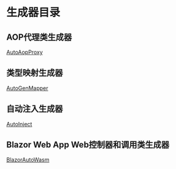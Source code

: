 # 生成器目录

## AOP代理类生成器

[AutoAopProxy](./src/AutoAopProxyGenerator/readme.md)

## 类型映射生成器

[AutoGenMapper](./src/AutoGenMapperGenerator/readme.md)

## 自动注入生成器

[AutoInject](./src/AutoInjectGenerator/readme.md)

## Blazor Web App Web控制器和调用类生成器

[BlazorAutoWasm](./src/AutoWasmApiGenerator/readme.md)

